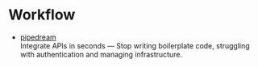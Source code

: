 # Workflow

- [pipedream](https://pipedream.com/)
  <br/>Integrate APIs in seconds — Stop writing boilerplate code, struggling with authentication and managing
  infrastructure.